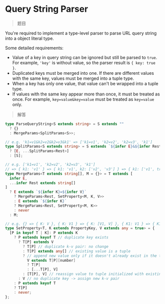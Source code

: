 # Query String Parser

<BtnGroup 
	issue="https://tsch.js.org/151/solutions"
	featured="https://github.com/type-challenges/type-challenges/issues/21419"
/>

> 题目

You're required to implement a type-level parser to parse URL query string into a object literal type.

Some detailed requirements:

- Value of a key in query string can be ignored but still be parsed to `true`. For example, `'key'` is without value, so the parser result is `{ key: true }`.
- Duplicated keys must be merged into one. If there are different values with the same key, values must be merged into a tuple type.
- When a key has only one value, that value can't be wrapped into a tuple type.
- If values with the same key appear more than once, it must be treated as once. For example, `key=value&key=value` must be treated as `key=value` only.

> 解答

```ts
type ParseQueryString<S extends string> = S extends ""
  ? {}
  : MergeParams<SplitParams<S>>;

// e.g. 'k1=v1&k2=v2&k2=v3&k1' => ['k1=v1', 'k2=v2', 'k2=v3', 'k1']
type SplitParams<S extends string> = S extends `${infer E}&${infer Rest}`
  ? [E, ...SplitParams<Rest>]
  : [S];

// e.g. ['k1=v1', 'k2=v2', 'k2=v3', 'k1']
// => { k1: 'v1' } => { k1: 'v1', k2: ['v2', 'v3'] } => { k1: ['v1', true], k2: ['v2', 'v3'] }
type MergeParams<T extends string[], M = {}> = T extends [
  infer E,
  ...infer Rest extends string[]
]
  ? E extends `${infer K}=${infer V}`
    ? MergeParams<Rest, SetProperty<M, K, V>>
    : E extends `${infer K}`
    ? MergeParams<Rest, SetProperty<M, K>>
    : never
  : M;

// e.g. {} => { K: V }, { K: V1 } => { K: [V1, V] }, { K1: V1 } => { K1: V1, K: V }
type SetProperty<T, K extends PropertyKey, V extends any = true> = {
  [P in keyof T | K]: P extends K
    ? P extends keyof T // duplicate key exists
      ? T[P] extends V
        ? T[P] // duplicate k-v pair: no change
        : T[P] extends any[] // existing value is a tuple
        ? // append new value only if it doesn't already exist in the tuple
          V extends T[P][number]
          ? T[P]
          : [...T[P], V]
        : [T[P], V] // reassign value to tuple initialized with existing and new value
      : V // no duplicate key -> assign new k-v pair
    : P extends keyof T
    ? T[P]
    : never;
};
```
